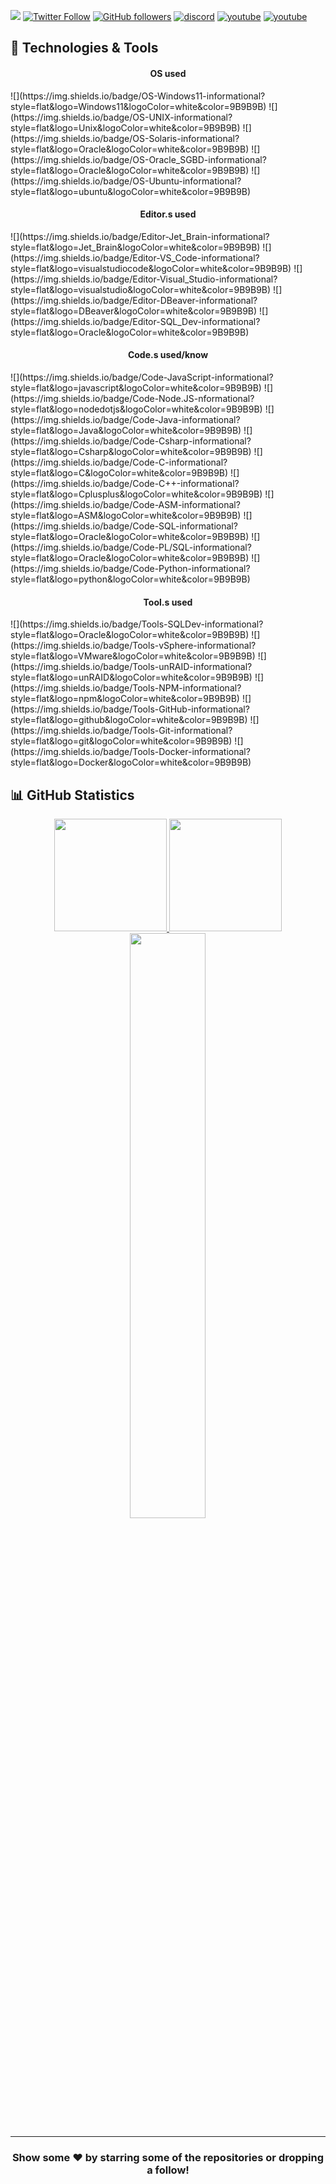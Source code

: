 ![](https://komarev.com/ghpvc/?username=DrLanderf&label=Views&color=lightgrey)
[![Twitter Follow](https://img.shields.io/twitter/follow/LanderfCorp?label=Follow)](https://twitter.com/intent/follow?screen_name=LanderfCorp)
[![GitHub followers](https://img.shields.io/github/followers/DrLanderf?label=Follow&style=social)](https://github.com/itz-hyperz)
[![discord](https://img.shields.io/badge/Join_Discord-5865F2.svg?&style=flat-square&logo=discord&logoColor=white&link=https://discord.gg/rqNgRkvZsq)](https://discord.gg/rqNgRkvZsq)
[![youtube](https://img.shields.io/youtube/channel/subscribers/UCnK7oWn1A7RvKiB19ZIECZg?style=social)](https://www.youtube.com/channel/UCnK7oWn1A7RvKiB19ZIECZg)
[![youtube](https://img.shields.io/twitch/status/doc_landerf?style=social)](https://www.twitch.tv/doc_landerf)

## 🔧 Technologies & Tools
<h4 align=center>OS used</h4>
![](https://img.shields.io/badge/OS-Windows11-informational?style=flat&logo=Windows11&logoColor=white&color=9B9B9B)
![](https://img.shields.io/badge/OS-UNIX-informational?style=flat&logo=Unix&logoColor=white&color=9B9B9B)
![](https://img.shields.io/badge/OS-Solaris-informational?style=flat&logo=Oracle&logoColor=white&color=9B9B9B)
![](https://img.shields.io/badge/OS-Oracle_SGBD-informational?style=flat&logo=Oracle&logoColor=white&color=9B9B9B)
![](https://img.shields.io/badge/OS-Ubuntu-informational?style=flat&logo=ubuntu&logoColor=white&color=9B9B9B)
<h4 align=center>Editor.s used</h4>
![](https://img.shields.io/badge/Editor-Jet_Brain-informational?style=flat&logo=Jet_Brain&logoColor=white&color=9B9B9B)
![](https://img.shields.io/badge/Editor-VS_Code-informational?style=flat&logo=visualstudiocode&logoColor=white&color=9B9B9B)
![](https://img.shields.io/badge/Editor-Visual_Studio-informational?style=flat&logo=visualstudio&logoColor=white&color=9B9B9B)
![](https://img.shields.io/badge/Editor-DBeaver-informational?style=flat&logo=DBeaver&logoColor=white&color=9B9B9B)
![](https://img.shields.io/badge/Editor-SQL_Dev-informational?style=flat&logo=Oracle&logoColor=white&color=9B9B9B)
<h4 align=center>Code.s used/know</h4>
![](https://img.shields.io/badge/Code-JavaScript-informational?style=flat&logo=javascript&logoColor=white&color=9B9B9B)
![](https://img.shields.io/badge/Code-Node.JS-nformational?style=flat&logo=nodedotjs&logoColor=white&color=9B9B9B)
![](https://img.shields.io/badge/Code-Java-informational?style=flat&logo=Java&logoColor=white&color=9B9B9B)
![](https://img.shields.io/badge/Code-Csharp-informational?style=flat&logo=Csharp&logoColor=white&color=9B9B9B)
![](https://img.shields.io/badge/Code-C-informational?style=flat&logo=C&logoColor=white&color=9B9B9B)
![](https://img.shields.io/badge/Code-C++-informational?style=flat&logo=Cplusplus&logoColor=white&color=9B9B9B)
![](https://img.shields.io/badge/Code-ASM-informational?style=flat&logo=ASM&logoColor=white&color=9B9B9B)
![](https://img.shields.io/badge/Code-SQL-informational?style=flat&logo=Oracle&logoColor=white&color=9B9B9B)
![](https://img.shields.io/badge/Code-PL/SQL-informational?style=flat&logo=Oracle&logoColor=white&color=9B9B9B)
![](https://img.shields.io/badge/Code-Python-informational?style=flat&logo=python&logoColor=white&color=9B9B9B)
<h4 align=center>Tool.s used</h4>
![](https://img.shields.io/badge/Tools-SQLDev-informational?style=flat&logo=Oracle&logoColor=white&color=9B9B9B)
![](https://img.shields.io/badge/Tools-vSphere-informational?style=flat&logo=VMware&logoColor=white&color=9B9B9B)
![](https://img.shields.io/badge/Tools-unRAID-informational?style=flat&logo=unRAID&logoColor=white&color=9B9B9B)
![](https://img.shields.io/badge/Tools-NPM-informational?style=flat&logo=npm&logoColor=white&color=9B9B9B)
![](https://img.shields.io/badge/Tools-GitHub-informational?style=flat&logo=github&logoColor=white&color=9B9B9B)
![](https://img.shields.io/badge/Tools-Git-informational?style=flat&logo=git&logoColor=white&color=9B9B9B)
![](https://img.shields.io/badge/Tools-Docker-informational?style=flat&logo=Docker&logoColor=white&color=9B9B9B)

## 📊 GitHub Statistics


<p align="center">
<a href="https://github.com/Drlanderf">
  <img height="180em" src="https://github-readme-stats.vercel.app/api?username=DrLanderf&show_icons=true&theme=dark"/>
  <img height="180em" src="https://github-readme-stats.vercel.app/api/top-langs/?username=DrLanderf&show_icons=true&theme=dark"/>
  <img width="49%" src="https://github-readme-streak-stats.herokuapp.com?user=Drlanderf&theme=dark&date_format=j%20M%5B%20Y%5D" /></a>
</a>
</p>
 


---

<h3 align=center>Show some ❤️ by starring some of the repositories or dropping a follow!</h3>
<!--
**Drlanderf/DrLanderf** is a ✨ _special_ ✨ repository because its `README.md` (this file) appears on your GitHub profile.

Here are some ideas to get you started:

- 🔭 I’m currently working on ...
- 🌱 I’m currently learning ...
- 👯 I’m looking to collaborate on ...
- 🤔 I’m looking for help with ...
- 💬 Ask me about ...
- 📫 How to reach me: ...
- 😄 Pronouns: ...
- ⚡ Fun fact: ...
-->
